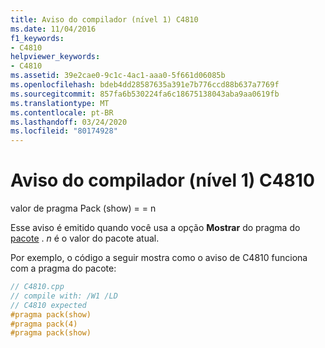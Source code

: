 ```yaml
---
title: Aviso do compilador (nível 1) C4810
ms.date: 11/04/2016
f1_keywords:
- C4810
helpviewer_keywords:
- C4810
ms.assetid: 39e2cae0-9c1c-4ac1-aaa0-5f661d06085b
ms.openlocfilehash: bdeb4dd28587635a391e7b776ccd88b637a7769f
ms.sourcegitcommit: 857fa6b530224fa6c18675138043aba9aa0619fb
ms.translationtype: MT
ms.contentlocale: pt-BR
ms.lasthandoff: 03/24/2020
ms.locfileid: "80174928"
---
```

# <a name="compiler-warning-level-1-c4810"></a>Aviso do compilador (nível 1) C4810

valor de pragma Pack (show) = = n

Esse aviso é emitido quando você usa a opção **Mostrar** do pragma do [pacote](../../preprocessor/pack.md) . *n* é o valor do pacote atual.

Por exemplo, o código a seguir mostra como o aviso de C4810 funciona com a pragma do pacote:

```cpp
// C4810.cpp
// compile with: /W1 /LD
// C4810 expected
#pragma pack(show)
#pragma pack(4)
#pragma pack(show)
```
